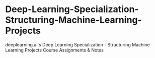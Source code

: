 # Deep-Learning-Specialization-Structuring-Machine-Learning-Projects
deeplearning.ai's Deep Learning Specialization - Structuring Machine Learning Projects Course Assignments &amp; Notes

